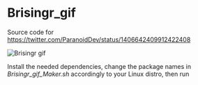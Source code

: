 # Brisingr_gif
Source code for https://twitter.com/ParanoidDev/status/1406642409912422408

![Brisingr gif](./Brisingr.gif)

Install the needed dependencies, change the package names in *Brisingr_gif_Maker.sh* accordingly to your Linux distro, then run
